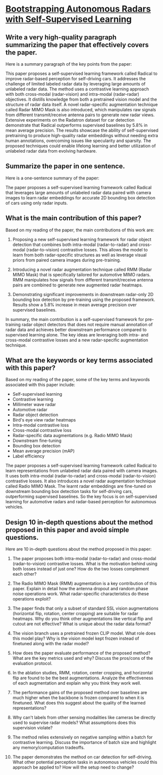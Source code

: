 # [Bootstrapping Autonomous Radars with Self-Supervised Learning](https://arxiv.org/abs/2312.04519)

## Write a very high-quality paragraph summarizing the paper that effectively covers the paper.

 Here is a summary paragraph of the key points from the paper:

This paper proposes a self-supervised learning framework called Radical to improve radar-based perception for self-driving cars. It addresses the challenge of limited labeled radar data by leveraging large amounts of unlabeled radar data. The method uses a contrastive learning approach with both cross-modal (radar-vision) and intra-modal (radar-radar) objectives. It distills knowledge from both a pretrained vision model and the structure of radar data itself. A novel radar-specific augmentation technique called Radar MIMO Mask is also introduced, which manipulates raw signals from different transmit/receive antenna pairs to generate new radar views. Extensive experiments on the Radatron dataset for car detection demonstrate that Radical outperforms supervised baselines by 5.8% in mean average precision. The results showcase the ability of self-supervised pretraining to produce high-quality radar embeddings without needing extra human annotations, overcoming issues like specularity and sparsity. The proposed techniques could enable lifelong learning and better utilization of unlabeled radar data from evolving hardware.


## Summarize the paper in one sentence.

 Here is a one-sentence summary of the paper:

The paper proposes a self-supervised learning framework called Radical that leverages large amounts of unlabeled radar data paired with camera images to learn radar embeddings for accurate 2D bounding box detection of cars using only radar inputs.


## What is the main contribution of this paper?

 Based on my reading of the paper, the main contributions of this work are:

1) Proposing a new self-supervised learning framework for radar object detection that combines both intra-modal (radar-to-radar) and cross-modal (radar-to-vision) contrastive losses. This allows the model to learn from both radar-specific structures as well as leverage visual priors from paired camera images during pre-training.

2) Introducing a novel radar augmentation technique called RMM (Radar MIMO Mask) that is specifically tailored for automotive MIMO radars. RMM manipulates how signals from different transmit/receive antenna pairs are combined to generate new augmented radar heatmaps. 

3) Demonstrating significant improvements in downstream radar-only 2D bounding box detection by pre-training using the proposed framework. Results show a 5.8% increase in mean average precision over supervised baselines.

In summary, the main contribution is a self-supervised framework for pre-training radar object detectors that does not require manual annotation of radar data and achieves better downstream performance compared to supervised learning alone. The key ideas are leveraging both intra- and cross-modal contrastive losses and a new radar-specific augmentation technique.


## What are the keywords or key terms associated with this paper?

 Based on my reading of the paper, some of the key terms and keywords associated with this paper include:

- Self-supervised learning
- Contrastive learning
- Millimeter wave radar
- Automotive radar
- Radar object detection  
- Bird's eye view radar heatmaps
- Intra-modal contrastive loss 
- Cross-modal contrastive loss
- Radar-specific data augmentations (e.g. Radio MIMO Mask)
- Downstream fine-tuning 
- Bounding box detection
- Mean average precision (mAP)
- Label efficiency

The paper proposes a self-supervised learning framework called Radical to learn representations from unlabeled radar data paired with camera images. It uses both intra-modal (radar-to-radar) and cross-modal (radar-to-vision) contrastive losses. It also introduces a novel radar augmentation technique called Radio MIMO Mask. The learnt radar embeddings are fine-tuned on downstream bounding box detection tasks for self-driving cars, outperforming supervised baselines. So the key focus is on self-supervised learning for automotive radars and radar-based perception for autonomous vehicles.


## Design 10 in-depth questions about the method proposed in this paper and avoid simple questions.

 Here are 10 in-depth questions about the method proposed in this paper:

1. The paper proposes both intra-modal (radar-to-radar) and cross-modal (radar-to-vision) contrastive losses. What is the motivation behind using both losses instead of just one? How do the two losses complement each other?

2. The Radio MIMO Mask (RMM) augmentation is a key contribution of this paper. Explain in detail how the antenna dropout and random phase noise operations work. What radar-specific characteristics do these operations exploit? 

3. The paper finds that only a subset of standard SSL vision augmentations (horizontal flip, rotation, center cropping) are suitable for radar heatmaps. Why do you think other augmentations like vertical flip and cutout are not effective? What is unique about the radar data format?

4. The vision branch uses a pretrained frozen CLIP model. What role does this model play? Why is the vision model kept frozen instead of finetuned along with the radar model?

5. How does the paper evaluate performance of the proposed method? What are the key metrics used and why? Discuss the pros/cons of the evaluation protocol.

6. In the ablation studies, RMM, rotation, center cropping, and horizontal flip are found to be the best augmentations. Analyze the effectiveness of each augmentation and explain why you think they work well. 

7. The performance gains of the proposed method over baselines are much higher when the backbone is frozen compared to when it is finetuned. What does this suggest about the quality of the learned representations?

8. Why can't labels from other sensing modalities like cameras be directly used to supervise radar models? What assumptions does this supervision violate?

9. The method relies extensively on negative sampling within a batch for contrastive learning. Discuss the importance of batch size and highlight any memory/computation tradeoffs. 

10. The paper demonstrates the method on car detection for self-driving. What other potential perception tasks in autonomous vehicles could this approach be applied to? How will the setup need to change?
